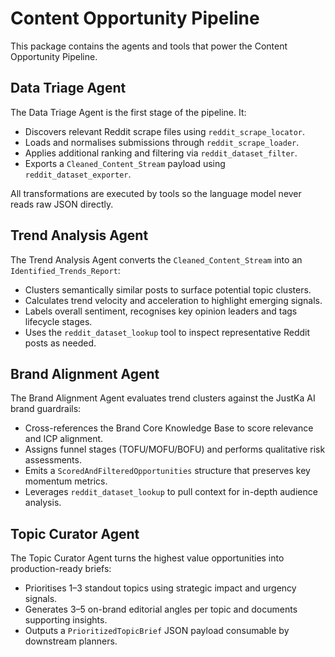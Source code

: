# Content Opportunity Pipeline

This package contains the agents and tools that power the Content Opportunity Pipeline.

## Data Triage Agent

The Data Triage Agent is the first stage of the pipeline. It:

- Discovers relevant Reddit scrape files using `reddit_scrape_locator`.
- Loads and normalises submissions through `reddit_scrape_loader`.
- Applies additional ranking and filtering via `reddit_dataset_filter`.
- Exports a `Cleaned_Content_Stream` payload using `reddit_dataset_exporter`.

All transformations are executed by tools so the language model never reads raw JSON directly.

## Trend Analysis Agent

The Trend Analysis Agent converts the `Cleaned_Content_Stream` into an `Identified_Trends_Report`:

- Clusters semantically similar posts to surface potential topic clusters.
- Calculates trend velocity and acceleration to highlight emerging signals.
- Labels overall sentiment, recognises key opinion leaders and tags lifecycle stages.
- Uses the `reddit_dataset_lookup` tool to inspect representative Reddit posts as needed.

## Brand Alignment Agent

The Brand Alignment Agent evaluates trend clusters against the JustKa AI brand guardrails:

- Cross-references the Brand Core Knowledge Base to score relevance and ICP alignment.
- Assigns funnel stages (TOFU/MOFU/BOFU) and performs qualitative risk assessments.
- Emits a `ScoredAndFilteredOpportunities` structure that preserves key momentum metrics.
- Leverages `reddit_dataset_lookup` to pull context for in-depth audience analysis.

## Topic Curator Agent

The Topic Curator Agent turns the highest value opportunities into production-ready briefs:

- Prioritises 1–3 standout topics using strategic impact and urgency signals.
- Generates 3–5 on-brand editorial angles per topic and documents supporting insights.
- Outputs a `PrioritizedTopicBrief` JSON payload consumable by downstream planners.
